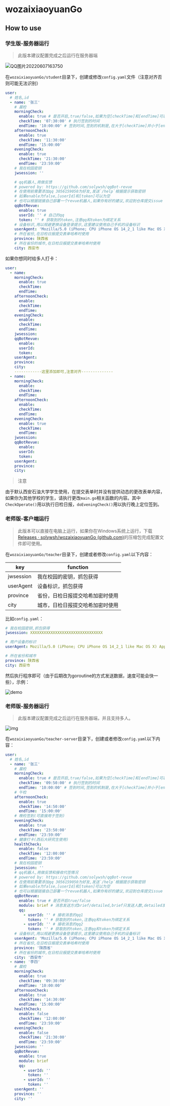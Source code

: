 # wozaixiaoyuanGo

## How to use

### 学生版-服务器运行

> 此版本建议配置完成之后运行在服务器端

![QQ图片20220607163750](http://cdnimg.violetwsh.com/img/QQ%E5%9B%BE%E7%89%8720220607163750.png)

在`wozaixiaoyuanGo/student`目录下，创建或修改`config.yaml`文件（注意对齐否则可能无法识别）

```yaml
user:
  # 姓名,id
  - name: '张三'
    # 晨检
    morningCheck:
      enable: true # 是否开启,true/false,如果为空[checkTime]和[endTime]可以为空
      checkTime: '07:30:00' # 执行签到的时间
      endTime: '10:00:00' # 签到时间,签到的机制是,在大于[checkTime]并小于[endTime]之间执行,一天只会执行一次
    afternoonCheck:
      enable: true
      checkTime: '11:30:00'
      endTime: '15:00:00'
    eveningCheck:
      enable: true
      checkTime: '21:30:00'
      endTime: '23:59:00'
    # 我在校园密钥
    jwsession: ''

    # qq机器人,用做反馈
    # powered by: https://github.com/solywsh/qqBot-revue
    # 在使用前需要添加qq 3056159050为好友,发送`/help`根据提示获取密钥
    # 如果enable为false,[userId]和[token]可以为空
    # 也可以根据链接自己部署一个revue机器人,如果你有好的建议,欢迎到仓库提交issue
    qqBotRevue:
      enable: true
      userId: '' # 自己的qq
      token: '' # 获取到的token,注意qq和token为绑定关系
    # 设备标识,用以规避更换设备登录提示,这里建议使用自己手机的设备标识
    userAgent: 'Mozilla/5.0 (iPhone; CPU iPhone OS 14_2_1 like Mac OS X) AppleWebKit/605.1.15 (KHTML, like Gecko) Mobile/15E148 MicroMessenger/8.0.18(0x18001236) NetType/WIFI Language/zh_CN'
    # 所在省份,在日检日报提交表单哈希时使用
    province: 陕西省
    # 所在省份的城市,在日检日报提交表单哈希时使用
    city: 西安市
```

如果你想同时给多人打卡：

```yaml
user:
  - name:
    morningCheck:
      enable: true 
      checkTime: 
      endTime: 
    afternoonCheck:
      enable: 
      checkTime: 
      endTime: 
    eveningCheck:
      enable: 
      checkTime: 
      endTime: 
    jwsession: 
    qqBotRevue:
      enable: 
      userId: 
      token: 
    userAgent: 
    province: 
    city: 
    ------------这里添加即可,注意对齐--------------
  - name:
    morningCheck:
      enable:
      checkTime: 
      endTime:
    afternoonCheck:
      enable:
      checkTime:
      endTime:
    eveningCheck:
      enable: true
      checkTime:
      endTime:
    jwsession:
    qqBotRevue:
      enable:
      userId:
      token:
    userAgent:
    province:
    city:
```

> 注意

由于默认西安石油大学学生使用，在提交表单时并没有提供动态的更改表单内容，如果你为其他学校的学生，请执行更改`main.go`相关函数的内容。其中`CheckOperate()`用以执行日检日报，`doEveningCheck()`用以执行晚上定位签到。

### 老师版-客户端运行

> 此版本可以直接在电脑上运行，如果你在Windows系统上运行，下载[Releases · solywsh/wozaixiaoyuanGo (github.com)](https://github.com/solywsh/wozaixiaoyuanGo/releases)的压缩包完成配置文件即可使用。

在`wozaixiaoyuanGo/teacher`目录下，创建或者修改`config.yaml`以下内容：

| key       | function                         |
| --------- | -------------------------------- |
| jwsession | 我在校园的密钥，抓包获得         |
| userAgent | 设备标识，抓包获得               |
| province  | 省份，日检日报提交哈希加密时使用 |
| city      | 城市，日检日报提交哈希加密时使用 |

比如`config.yaml`：

```yaml
# 我在校园密钥,抓包获得
jwsession: XXXXXXXXXXXXXXXXXXXXXXXXXXXXXXXX

# 用户设备的标识
userAgent: Mozilla/5.0 (iPhone; CPU iPhone OS 14_2_1 like Mac OS X) AppleWebKit/605.1.15 (KHTML, like Gecko) Mobile/15E148 MicroMessenger/8.0.18(0x18001236) NetType/WIFI Language/zh_CN

# 所在省份和城市
province: 陕西省
city: 西安市
```

然后执行程序即可（由于后期改为goroutine的方式发送数据，速度可能会快一些），示例：

![demo](demo.gif)

### 老师版-服务器运行

> 此版本建议配置完成之后运行在服务器端，并且支持多人。

![img](http://cdnimg.violetwsh.com/img/%5D@E1%5D4%7D$~LG%7D%7DC@TZ_~K_~B.png)

在`wozaixiaoyuanGo/teacher-server`目录下，创建或者修改`config.yaml`以下内容：

```yaml
user:
  # 姓名,id
  - name: '张三'
    # 晨检
    morningCheck:
      enable: true # 是否开启,true/false,如果为空[checkTime]和[endTime]可以为空
      checkTime: '09:50:00' # 执行签到的时间
      endTime: '10:00:00' # 签到时间,签到的机制是,在大于[checkTime]并小于[endTime]之间执行,一天只会执行一次
    # 午检
    afternoonCheck:
      enable: true
      checkTime: '14:50:00'
      endTime: '15:00:00'
    # 晚检签到(可直接用于签到)
    eveningCheck:
      enable: true
      checkTime: '23:50:00'
      endTime: '23:59:00'
    # 健康打卡(西石大研究生使用)
    healthCheck:
      enable: false
      checkTime: '12:00:00'
      endTime: '23:59:00'
    # 我在校园密钥
    jwsession: ''
    # qq机器人,用做反馈和接收代签情况
    # powered by: https://github.com/solywsh/qqBot-revue
    # 在使用前需要添加qq 3056159050为好友,发送`/help`根据提示获取密钥
    # 如果enable为false,[userId]和[token]可以为空
    # 也可以根据链接自己部署一个revue机器人,如果你有好的建议,欢迎到仓库提交issue
    qqBotRevue:
      enable: true # 是否开启true/false
      module: brief # 消息发送方式brief/detailed,brief只发送人数,detailed发送名单
      qq:
        - userId: '' # 接收消息的qq1
          token: '' # 获取到的token,注意qq和token为绑定关系
        - userId: '' # 接收消息的qq2
          token: '' # 获取到的token,注意qq和token为绑定关系
    # 设备标识,用以规避更换设备登录提示,这里建议使用自己手机的设备标识
    userAgent: 'Mozilla/5.0 (iPhone; CPU iPhone OS 14_2_1 like Mac OS X) AppleWebKit/605.1.15 (KHTML, like Gecko) Mobile/15E148 MicroMessenger/8.0.18(0x18001236) NetType/WIFI Language/zh_CN'
    # 所在省份,在日检日报提交表单哈希时使用
    province: '陕西省'
    # 所在省份的城市,在日检日报提交表单哈希时使用
    city: '西安市'
  - name: '李四'
    # 晨检
    morningCheck:
      enable: true
      checkTime: '09:30:00'
      endTime: '10:00:00'
    afternoonCheck:
      enable: true
      checkTime: '14:30:00'
      endTime: '15:00:00'
    healthCheck:
      enable: false
      checkTime: '12:00:00'
      endTime: '23:59:00'
    eveningCheck:
      enable: false
      checkTime: '21:30:00'
      endTime: '23:59:00'
    jwsession: ''
    qqBotRevue:
      enable: true
      module: brief
      qq:
        - userId: ''
          token: ''
        - userId: ''
          token: ''
    userAgent: ''
    province: ''
    city: ''
```

